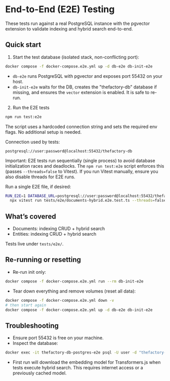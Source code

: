 # End-to-End (E2E) Testing

These tests run against a real PostgreSQL instance with the pgvector extension to validate indexing and hybrid search end-to-end.

## Quick start

1) Start the test database (isolated stack, non-conflicting port):

```bash
docker compose -f docker-compose.e2e.yml up -d db-e2e db-init-e2e
```

- `db-e2e` runs PostgreSQL with pgvector and exposes port 55432 on your host.
- `db-init-e2e` waits for the DB, creates the "thefactory-db" database if missing, and ensures the `vector` extension is enabled. It is safe to re-run.

2) Run the E2E tests

```bash
npm run test:e2e
```

The script uses a hardcoded connection string and sets the required env flags. No additional setup is needed.

Connection used by tests:

```
postgresql://user:password@localhost:55432/thefactory-db
```

Important: E2E tests run sequentially (single process) to avoid database initialization races and deadlocks. The `npm run test:e2e` script enforces this (passes `--threads=false` to Vitest). If you run Vitest manually, ensure you also disable threads for E2E runs.

Run a single E2E file, if desired:

```bash
RUN_E2E=1 DATABASE_URL=postgresql://user:password@localhost:55432/thefactory-db \
  npx vitest run tests/e2e/documents-hybrid.e2e.test.ts --threads=false
```

## What’s covered

- Documents: indexing CRUD + hybrid search
- Entities: indexing CRUD + hybrid search

Tests live under `tests/e2e/`.

## Re-running or resetting

- Re-run init only:

```bash
docker compose -f docker-compose.e2e.yml run --rm db-init-e2e
```

- Tear down everything and remove volumes (reset all data):

```bash
docker compose -f docker-compose.e2e.yml down -v
# then start again
docker compose -f docker-compose.e2e.yml up -d db-e2e db-init-e2e
```

## Troubleshooting

- Ensure port 55432 is free on your machine.
- Inspect the database:

```bash
docker exec -it thefactory-db-postgres-e2e psql -U user -d "thefactory-db"
```

- First run will download the embedding model for Transformers.js when tests execute hybrid search. This requires internet access or a previously cached model.
